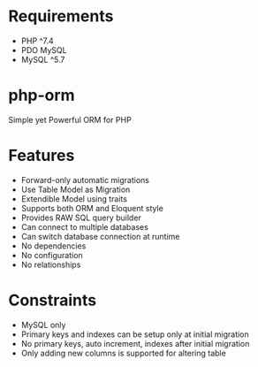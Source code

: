# Requirements
 - PHP ^7.4
 - PDO MySQL
 - MySQL ^5.7

# php-orm
Simple yet Powerful ORM for PHP

# Features
 - Forward-only automatic migrations
 - Use Table Model as Migration
 - Extendible Model using traits
 - Supports both ORM and Eloquent style
 - Provides RAW SQL query builder
 - Can connect to multiple databases
 - Can switch database connection at runtime
 - No dependencies
 - No configuration
 - No relationships

# Constraints
 - MySQL only
 - Primary keys and indexes can be setup only at initial migration
 - No primary keys, auto increment, indexes after initial migration
 - Only adding new columns is supported for altering table
